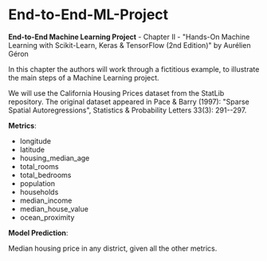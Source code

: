 # End-to-End-ML-Project

**End-to-End Machine Learning Project** - Chapter II - "Hands-On Machine Learning with Scikit-Learn, Keras & TensorFlow (2nd Edition)" by Aurélien Géron

In this chapter the authors will work through a fictitious example, to illustrate the main steps of a Machine Learning project.

We will use the California Housing Prices dataset from the StatLib repository. The original dataset appeared in Pace & Barry (1997): "Sparse Spatial Autoregressions", Statistics & Probability Letters 33(3): 291--297.

**Metrics**:

* longitude
* latitude
* housing_median_age
* total_rooms
* total_bedrooms
* population
* households
* median_income
* median_house_value
* ocean_proximity

**Model Prediction**:

Median housing price in any district, given all the other metrics.
